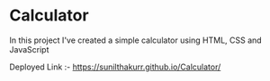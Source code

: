 # Calculator
In this project I've created a simple calculator using HTML, CSS and JavaScript

Deployed Link :- https://sunilthakurr.github.io/Calculator/

